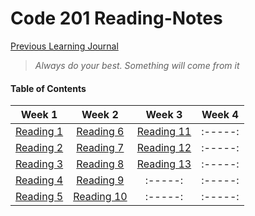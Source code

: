 # Code 201 Reading-Notes


[Previous Learning Journal](https://kozer2.github.io/Learning-Journal/)


> *Always do your best. Something will come from it*




#### Table of Contents


|Week 1                       |Week 2                      |Week 3                       | Week 4 | 
|:-----:                      |:-----:                     |:-----:                      |:-----: |
|[Reading 1](Reading-01.md)   |[Reading 6](Reading-06.md)  |[Reading 11](Reading-11.md)  |:-----: |
|[Reading 2](Reading-02.md)   |[Reading 7](Reading-07.md)  |[Reading 12](Reading-12.md)  |:-----: |
|[Reading 3](Reading-03.md)   |[Reading 8](Reading-08.md)  |[Reading 13](Reading-13.md)  |:-----: |
|[Reading 4](Reading-04.md)   |[Reading 9](Reading-09.md)  |:-----:                      |:-----: |
|[Reading 5](Reading-05.md)   |[Reading 10](Reading-10.md) |:-----:                      |:-----: |  
 
